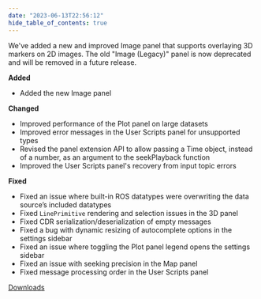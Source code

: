 ```yaml
---
date: "2023-06-13T22:56:12"
hide_table_of_contents: true
---
```


We've added a new and improved Image panel that supports overlaying 3D markers on 2D images. The old "Image (Legacy)" panel is now deprecated and will be removed in a future release.

**Added**

- Added the new Image panel

**Changed**

- Improved performance of the Plot panel on large datasets
- Improved error messages in the User Scripts panel for unsupported types
- Revised the panel extension API to allow passing a Time object, instead of a number, as an argument to the seekPlayback function
- Improved the User Scripts panel's recovery from input topic errors

**Fixed**

- Fixed an issue where built-in ROS datatypes were overwriting the data source’s included datatypes
- Fixed `LinePrimitive` rendering and selection issues in the 3D panel
- Fixed CDR serialization/deserialization of empty messages
- Fixed a bug with dynamic resizing of autocomplete options in the settings sidebar
- Fixed an issue where toggling the Plot panel legend opens the settings sidebar
- Fixed an issue with seeking precision in the Map panel
- Fixed message processing order in the User Scripts panel

[Downloads](https://github.com/foxglove/studio/releases/tag/v1.57.0)
